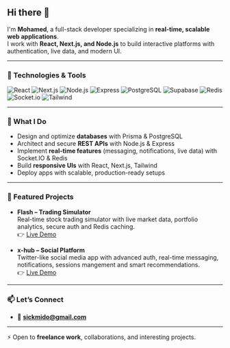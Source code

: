 ## Hi there 👋

I'm **Mohamed**, a full-stack developer specializing in **real-time, scalable web applications**.  
I work with **React, Next.js, and Node.js** to build interactive platforms with authentication, live data, and modern UI.  

---

### 🔧 Technologies & Tools

![React](https://img.shields.io/badge/-React-61DAFB?style=flat-square&logo=react&logoColor=black)
![Next.js](https://img.shields.io/badge/-Next.js-000000?style=flat-square&logo=next.js)
![Node.js](https://img.shields.io/badge/-Node.js-339933?style=flat-square&logo=node.js&logoColor=white)
![Express](https://img.shields.io/badge/-Express-000000?style=flat-square&logo=express)
![PostgreSQL](https://img.shields.io/badge/-PostgreSQL-336791?style=flat-square&logo=postgresql&logoColor=white)
![Supabase](https://img.shields.io/badge/-Supabase-3ECF8E?style=flat-square&logo=supabase&logoColor=white)
![Redis](https://img.shields.io/badge/-Redis-DC382D?style=flat-square&logo=redis&logoColor=white)
![Socket.io](https://img.shields.io/badge/-Socket.io-010101?style=flat-square&logo=socket.io)
![Tailwind](https://img.shields.io/badge/-Tailwind-38B2AC?style=flat-square&logo=tailwind-css&logoColor=white)

---

### 🚀 What I Do

- Design and optimize **databases** with Prisma & PostgreSQL  
- Architect and secure **REST APIs** with Node.js & Express  
- Implement **real-time features** (messaging, notifications, live data) with Socket.IO & Redis  
- Build **responsive UIs** with React, Next.js, Tailwind  
- Deploy apps with scalable, production-ready setups  

---

### 📌 Featured Projects

- **Flash – Trading Simulator**  
  Real-time stock trading simulator with live market data, portfolio analytics, secure auth and Redis caching.  
  👉 [Live Demo](https://flash-sim.vercel.app)  

- **x-hub – Social Platform**  
  Twitter-like social media app with advanced auth, real-time messaging, notifications, sessions mangement and smart recommendations.  
  👉 [Live Demo](https://xhubco.vercel.app)  

---

### 📫 Let’s Connect

 
- 📧 **sickmido@gmail.com**  

---

⚡ Open to **freelance work**, collaborations, and interesting projects.
